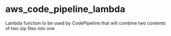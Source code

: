 # aws_code_pipeline_lambda
Lambda function to be used by CodePipeline that will combine two contents of two zip files into one
